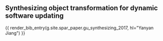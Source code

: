 ## Synthesizing object transformation for dynamic software updating

{{ render_bib_entry(g.site.spar_paper.gu_synthesizing_2017, hl="Yanyan Jiang") }}
